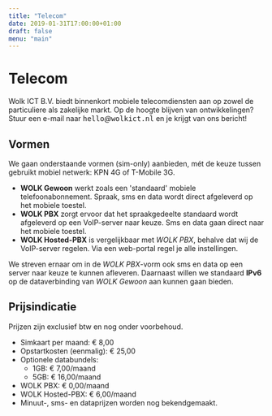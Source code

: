 ```yaml
---
title: "Telecom"
date: 2019-01-31T17:00:00+01:00
draft: false
menu: "main"
---
```


# Telecom

Wolk ICT B.V. biedt binnenkort mobiele telecomdiensten aan op zowel de
particuliere als zakelijke markt. Op de hoogte blijven van ontwikkelingen?
Stuur een e-mail naar <tt>hello</tt>_@_<tt>wolkict.nl</tt> en je krijgt van ons
bericht!

## Vormen

We gaan onderstaande vormen (sim-only) aanbieden, mét de keuze tussen gebruikt
mobiel netwerk: KPN 4G of T-Mobile 3G.

* **WOLK Gewoon** werkt zoals een 'standaard' mobiele telefoonabonnement. Spraak,
sms en data wordt direct afgeleverd op het mobiele toestel.
* **WOLK PBX** zorgt ervoor dat het spraakgedeelte standaard wordt afgeleverd op
een VoIP-server naar keuze. Sms en data gaan direct naar het mobiele toestel.
* **WOLK Hosted-PBX** is vergelijkbaar met *WOLK PBX*, behalve dat wij de
VoIP-server regelen. Via een web-portal regel je alle instellingen.

We streven ernaar om in de *WOLK PBX*-vorm ook sms en data op een server naar
keuze te kunnen afleveren. Daarnaast willen we standaard **IPv6** op de
dataverbinding van *WOLK Gewoon* aan kunnen gaan bieden.

## Prijsindicatie

Prijzen zijn exclusief btw en nog onder voorbehoud.

* Simkaart per maand: &euro;&nbsp;8,00
* Opstartkosten (eenmalig): &euro;&nbsp;25,00
* Optionele databundels:
  * 1GB: &euro;&nbsp;7,00/maand
  * 5GB: &euro;&nbsp;16,00/maand
* WOLK PBX: &euro;&nbsp;0,00/maand
* WOLK Hosted-PBX: &euro;&nbsp;6,00/maand
* Minuut-, sms- en dataprijzen worden nog bekendgemaakt.
